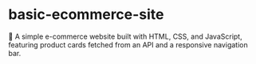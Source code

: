# basic-ecommerce-site
🛒 A simple e-commerce website built with HTML, CSS, and JavaScript, featuring product cards fetched from an API and a responsive navigation bar.
